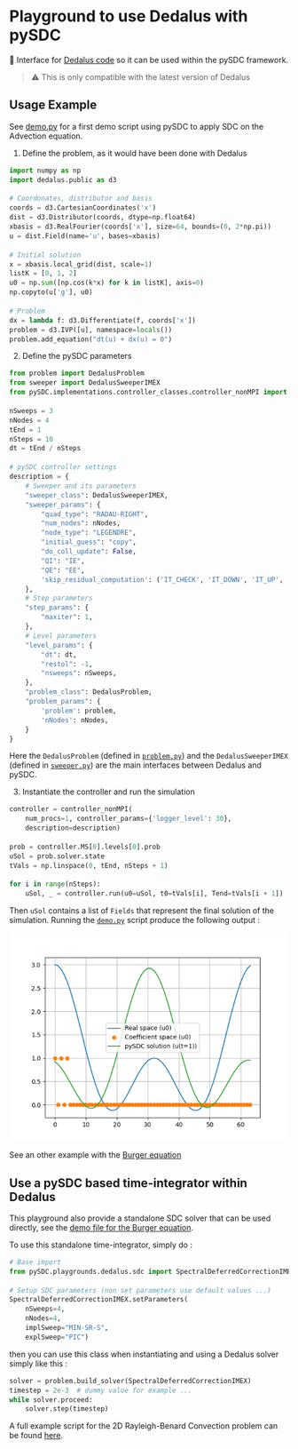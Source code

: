 # Playground to use Dedalus with pySDC

:scroll: Interface for [Dedalus code](https://dedalus-project.readthedocs.io/en/latest/) so it can be used within the pySDC framework.

> :warning: This is only compatible with the latest version of Dedalus

## Usage Example

See [demo.py](./scratch.py) for a first demo script using pySDC to apply SDC on the Advection equation.

1. Define the problem, as it would have been done with Dedalus

```python
import numpy as np
import dedalus.public as d3

# Coordonates, distributor and basis
coords = d3.CartesianCoordinates('x')
dist = d3.Distributor(coords, dtype=np.float64)
xbasis = d3.RealFourier(coords['x'], size=64, bounds=(0, 2*np.pi))
u = dist.Field(name='u', bases=xbasis)

# Initial solution
x = xbasis.local_grid(dist, scale=1)
listK = [0, 1, 2]
u0 = np.sum([np.cos(k*x) for k in listK], axis=0)
np.copyto(u['g'], u0)

# Problem
dx = lambda f: d3.Differentiate(f, coords['x'])
problem = d3.IVP([u], namespace=locals())
problem.add_equation("dt(u) + dx(u) = 0")
```

2. Define the pySDC parameters

```python
from problem import DedalusProblem
from sweeper import DedalusSweeperIMEX
from pySDC.implementations.controller_classes.controller_nonMPI import controller_nonMPI

nSweeps = 3
nNodes = 4
tEnd = 1
nSteps = 10
dt = tEnd / nSteps

# pySDC controller settings
description = {
    # Sweeper and its parameters
    "sweeper_class": DedalusSweeperIMEX,
    "sweeper_params": {
        "quad_type": "RADAU-RIGHT",
        "num_nodes": nNodes,
        "node_type": "LEGENDRE",
        "initial_guess": "copy",
        "do_coll_update": False,
        "QI": "IE",
        "QE": "EE",
        'skip_residual_computation': ('IT_CHECK', 'IT_DOWN', 'IT_UP', 'IT_FINE', 'IT_COARSE'),
    },
    # Step parameters
    "step_params": {
        "maxiter": 1,
    },
    # Level parameters
    "level_params": {
        "dt": dt,
        "restol": -1,
        "nsweeps": nSweeps,
    },
    "problem_class": DedalusProblem,
    "problem_params": {
        'problem': problem,
        'nNodes': nNodes,
    }
}
```

Here the `DedalusProblem` (defined in [`problem.py`](problem.py)) and the `DedalusSweeperIMEX` (defined in [`sweeper.py`](./sweeper.py)) are the main interfaces between Dedalus and pySDC.

3. Instantiate the controller and run the simulation

```python
controller = controller_nonMPI(
    num_procs=1, controller_params={'logger_level': 30},
    description=description)

prob = controller.MS[0].levels[0].prob
uSol = prob.solver.state
tVals = np.linspace(0, tEnd, nSteps + 1)

for i in range(nSteps):
    uSol, _ = controller.run(u0=uSol, t0=tVals[i], Tend=tVals[i + 1])
```

Then `uSol` contains a list of `Fields` that represent the final solution of the simulation. Running the [`demo.py`](./demo.py) script produce the following output :

<p align="center">
  <img src="./demo_advection.png" width="500"/>
</p>

See an other example with the [Burger equation](./burger.py)


## Use a pySDC based time-integrator within Dedalus

This playground also provide a standalone SDC solver that can be used directly,
see the [demo file for the Burger equation](./burger_ref.py).

To use this standalone time-integrator, simply do :

```python
# Base import
from pySDC.playgrounds.dedalus.sdc import SpectralDeferredCorrectionIMEX

# Setup SDC parameters (non set parameters use default values ...)
SpectralDeferredCorrectionIMEX.setParameters(
    nSweeps=4,
    nNodes=4,
    implSweep="MIN-SR-S",
    explSweep="PIC")
```

then you can use this class when instantiating and using a Dedalus solver simply like this :

```python
solver = problem.build_solver(SpectralDeferredCorrectionIMEX)
timestep = 2e-3  # dummy value for example ...
while solver.proceed:
    solver.step(timestep)
```

A full example script for the 2D Rayleigh-Benard Convection problem can be found [here](./rayleighBenardSDC.py).